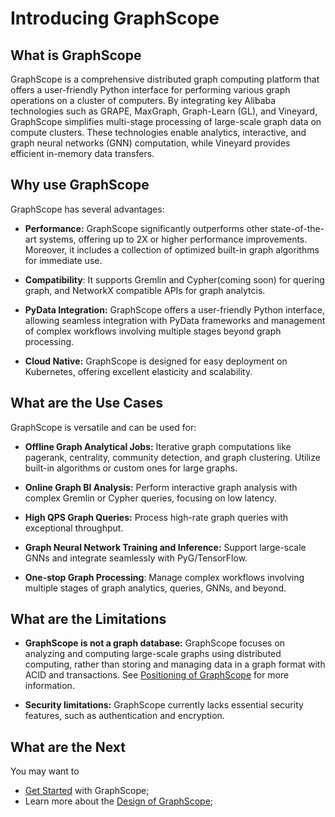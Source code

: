 # Introducing GraphScope

## What is GraphScope

GraphScope is a comprehensive distributed graph computing platform that offers a user-friendly Python interface for performing various graph operations on a cluster of computers. By integrating key Alibaba technologies such as GRAPE, MaxGraph, Graph-Learn (GL), and Vineyard, GraphScope simplifies multi-stage processing of large-scale graph data on compute clusters. These technologies enable analytics, interactive, and graph neural networks (GNN) computation, while Vineyard provides efficient in-memory data transfers.

## Why use GraphScope

GraphScope has several advantages:

- **Performance:** GraphScope significantly outperforms other state-of-the-art systems, offering up to 2X or higher performance improvements. Moreover, it includes a collection of optimized built-in graph algorithms for immediate use.

- **Compatibility**: It supports Gremlin and Cypher(coming soon) for quering graph, and NetworkX compatible APIs for graph analytcis.

- **PyData Integration:** GraphScope offers a user-friendly Python interface, allowing seamless integration with PyData frameworks and management of complex workflows involving multiple stages beyond graph processing.

- **Cloud Native:** GraphScope is designed for easy deployment on Kubernetes, offering excellent elasticity and scalability.


## What are the Use Cases

GraphScope is versatile and can be used for:

- **Offline Graph Analytical Jobs:** Iterative graph computations like pagerank, centrality, community detection, and graph clustering. Utilize built-in algorithms or custom ones for large graphs.

- **Online Graph BI Analysis:** Perform interactive graph analysis with complex Gremlin or Cypher queries, focusing on low latency.

- **High QPS Graph Queries:** Process high-rate graph queries with exceptional throughput.

- **Graph Neural Network Training and Inference:** Support large-scale GNNs and integrate seamlessly with PyG/TensorFlow.

- **One-stop Graph Processing**: Manage complex workflows involving multiple stages of graph analytics, queries, GNNs, and beyond.


## What are the Limitations

- **GraphScope is not a graph database:** GraphScope focuses on analyzing and computing large-scale graphs using distributed computing, rather than storing and managing data in a graph format with ACID and transactions. See [Positioning of GraphScope](positioning.md) for more information.

- **Security limitations:** GraphScope currently lacks essential security features, such as authentication and encryption.

## What are the Next

You may want to

- [Get Started](getting_started.md) with GraphScope;
- Learn more about the [Design of GraphScope](design_of_graphscope.md);